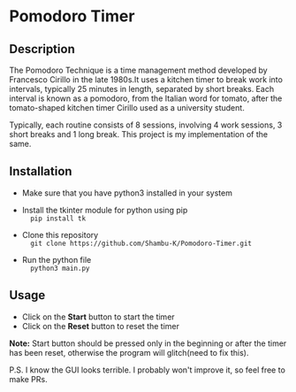 # Pomodoro Timer

## Description
The Pomodoro Technique is a time management method developed by Francesco Cirillo in the late 1980s.It uses a kitchen timer to break work into intervals, typically 25 minutes in length, separated by short breaks. Each interval is known as a pomodoro, from the Italian word for tomato, after the tomato-shaped kitchen timer Cirillo used as a university student.

Typically, each routine consists of 8 sessions, involving 4 work sessions, 3 short breaks and 1 long break. This project is my implementation of the same.

## Installation
* Make sure that you have python3 installed in your system

* Install the tkinter module for python using pip <br />
      ```  pip install tk```

* Clone this repository <br />
   ```  git clone https://github.com/Shambu-K/Pomodoro-Timer.git```
   
* Run the python file <br />
   ```  python3 main.py```


## Usage

* Click on the **Start** button to start the timer
* Click on the **Reset** button to reset the timer

**Note:** Start button should be pressed only in the beginning or after the timer has been reset, otherwise the program will glitch(need to fix this).

P.S. I know the GUI looks terrible. I probably won't improve it, so feel free to make PRs.
